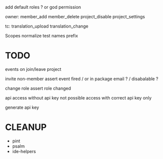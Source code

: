 add default roles ?
or god permission

owner:
member_add
member_delete
project_disable
project_settings

tc:
translation_upload
translation_change

Scopes
normalize test names prefix


# TODO
events on join/leave project

invite non-member
assert event fired / or in package email ? / disabalable ?

change role
assert role changed

api
access without api key not possible
access with correct api key only

generate api key



# CLEANUP
- pint
- psalm
- ide-helpers




